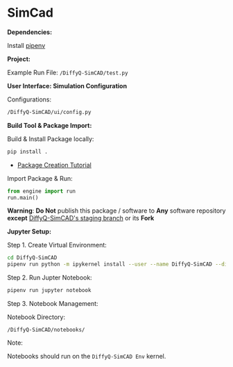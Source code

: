 # SimCad

**Dependencies:**

Install [pipenv](https://pypi.org/project/pipenv/)

**Project:**

Example Run File:
`/DiffyQ-SimCAD/test.py`

**User Interface: Simulation Configuration**

Configurations:
```bash
/DiffyQ-SimCAD/ui/config.py
```

**Build Tool & Package Import:**

Build & Install Package locally: 
```bash
pip install .
```
* [Package Creation Tutorial](https://python-packaging.readthedocs.io/en/latest/minimal.html)

Import Package & Run:
```python
from engine import run
run.main()
```

**Warning**:
**Do Not** publish this package / software to **Any** software repository **except** [DiffyQ-SimCAD's staging branch](https://github.com/BlockScience/DiffyQ-SimCAD/tree/staging) or its **Fork** 

**Jupyter Setup:**

Step 1. Create Virtual Environment:
```bash
cd DiffyQ-SimCAD
pipenv run python -m ipykernel install --user --name DiffyQ-SimCAD --display-name "DiffyQ-SimCAD Env"
```
Step 2. Run Jupter Notebook:
```bash
pipenv run jupyter notebook
```
Step 3. Notebook Management:

Notebook Directory:

`/DiffyQ-SimCAD/notebooks/`

Note:

Notebooks should run on the `DiffyQ-SimCAD Env` kernel.






